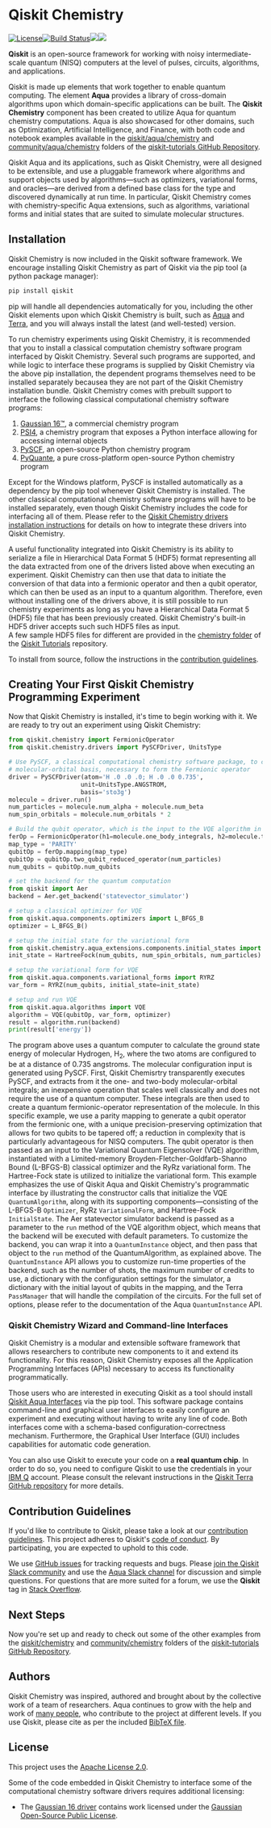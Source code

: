 # Qiskit Chemistry

[![License](https://img.shields.io/github/license/Qiskit/qiskit-chemistry.svg?style=popout-square)](https://opensource.org/licenses/Apache-2.0)[![Build Status](https://img.shields.io/travis/com/Qiskit/qiskit-chemistry/master.svg?style=popout-square)](https://travis-ci.com/Qiskit/qiskit-chemistry)[![](https://img.shields.io/github/release/Qiskit/qiskit-chemistry.svg?style=popout-square)](https://github.com/Qiskit/qiskit-chemistry/releases)[![](https://img.shields.io/pypi/dm/qiskit-chemistry.svg?style=popout-square)](https://pypi.org/project/qiskit-chemistry/)

**Qiskit** is an open-source framework for working with noisy intermediate-scale quantum (NISQ) computers at the level of pulses, circuits, algorithms, and applications.

Qiskit is made up elements that work together to enable quantum computing. The element **Aqua**
provides a library of cross-domain algorithms upon which domain-specific applications can be
built. The **Qiskit Chemistry** component has
been created to utilize Aqua for quantum chemistry computations. Aqua is also showcased for other
domains, such as Optimization, Artificial Intelligence, and
Finance, with both code and notebook examples available in the
[qiskit/aqua/chemistry](https://github.com/Qiskit/qiskit-tutorials/tree/master/qiskit/aqua/chemistry)
and [community/aqua/chemistry](https://github.com/Qiskit/qiskit-tutorials/tree/master/community/aqua/chemistry)
folders of the [qiskit-tutorials GitHub Repository](https://github.com/Qiskit/qiskit-tutorials).  

Qiskit Aqua and its applications, such as Qiskit Chemistry, were all designed to be extensible,
and use a pluggable framework where algorithms and support objects used
by algorithms—such as optimizers, variational forms, and oracles—are derived from a defined base class
for the type and discovered dynamically at run time.  In particular, Qiskit Chemistry comes with
chemistry-specific Aqua extensions, such as algorithms, variational forms and initial states that
are suited to simulate molecular structures.

## Installation

Qiskit Chemistry is now included in the Qiskit software framework.  We encourage installing Qiskit Chemistry as part of Qiskit 
via the pip tool (a python package manager):

```bash
pip install qiskit
```
pip will handle all dependencies automatically for you, including the other Qiskit elements upon which
Qiskit Chemistry is built, such as [Aqua](https://github.com/Qiskit/qiskit-aqua) and
[Terra](https://github.com/Qiskit/qiskit-terra), and you will always install the latest (and well-tested)
version.

To run chemistry experiments using Qiskit Chemistry, it is recommended that you to install a classical
computation chemistry software program interfaced by Qiskit Chemistry.
Several such programs are supported, and while logic to
interface these programs is supplied by Qiskit Chemistry via the above pip installation,
the dependent programs themselves need to be installed separately becausea they are not part of the Qiskit
Chemistry installation bundle.
Qiskit Chemistry comes with prebuilt support to interface the following classical computational chemistry
software programs:

1. [Gaussian 16&trade;](http://gaussian.com/gaussian16/), a commercial chemistry program
2. [PSI4](http://www.psicode.org/), a chemistry program that exposes a Python interface allowing for accessing internal objects
3. [PySCF](https://github.com/sunqm/pyscf), an open-source Python chemistry program
4. [PyQuante](https://github.com/rpmuller/pyquante2), a pure cross-platform open-source Python chemistry program

Except for the Windows platform, PySCF is installed automatically as a dependency by the pip tool whenever Qiskit Chemistry is
installed.  The other classical computational chemistry software programs will have to be installed separately, even though
Qiskit Chemistry includes the code for interfacing all of them.
Please refer to the [Qiskit Chemistry drivers installation instructions](https://qiskit.org/documentation/aqua/aqua_chemistry_drivers.html)
for details on how to integrate these drivers into Qiskit Chemistry.

A useful functionality integrated into Qiskit Chemistry is its ability to serialize a file in Hierarchical Data
Format 5 (HDF5) format representing all the data extracted from one of the drivers listed above when
executing an experiment.  Qiskit Chemistry can then use that data to initiate the conversion of that
data into a fermionic operator and then a qubit operator, which can then be used as an input to a quantum
algorithm.  Therefore, even without installing one of the drivers above, it is still possible to run
chemistry experiments as long as you have a Hierarchical Data Format 5 (HDF5) file that has been previously
created.  Qiskit Chemistry's built-in HDF5 driver accepts such such HDF5 files as input.  
A few sample HDF5 files for different are provided in the 
[chemistry folder](https://github.com/Qiskit/qiskit-tutorials/tree/master/qiskit/aqua/chemistry) of the
[Qiskit Tutorials](https://github.com/Qiskit/qiskit-tutorials) repository.

To install from source, follow the instructions in the [contribution guidelines](./CONTRIBUTING.md).

## Creating Your First Qiskit Chemistry Programming Experiment

Now that Qiskit Chemistry is installed, it's time to begin working with it.  We are ready to try out an experiment using Qiskit Chemistry:

```python
from qiskit.chemistry import FermionicOperator
from qiskit.chemistry.drivers import PySCFDriver, UnitsType

# Use PySCF, a classical computational chemistry software package, to compute the one-body and two-body integrals in
# molecular-orbital basis, necessary to form the Fermionic operator
driver = PySCFDriver(atom='H .0 .0 .0; H .0 .0 0.735',
                    unit=UnitsType.ANGSTROM,
                    basis='sto3g')
molecule = driver.run()
num_particles = molecule.num_alpha + molecule.num_beta
num_spin_orbitals = molecule.num_orbitals * 2

# Build the qubit operator, which is the input to the VQE algorithm in Aqua
ferOp = FermionicOperator(h1=molecule.one_body_integrals, h2=molecule.two_body_integrals)
map_type = 'PARITY'
qubitOp = ferOp.mapping(map_type)
qubitOp = qubitOp.two_qubit_reduced_operator(num_particles)
num_qubits = qubitOp.num_qubits

# set the backend for the quantum computation
from qiskit import Aer
backend = Aer.get_backend('statevector_simulator')

# setup a classical optimizer for VQE
from qiskit.aqua.components.optimizers import L_BFGS_B
optimizer = L_BFGS_B()

# setup the initial state for the variational form
from qiskit.chemistry.aqua_extensions.components.initial_states import HartreeFock
init_state = HartreeFock(num_qubits, num_spin_orbitals, num_particles)

# setup the variational form for VQE
from qiskit.aqua.components.variational_forms import RYRZ
var_form = RYRZ(num_qubits, initial_state=init_state)

# setup and run VQE
from qiskit.aqua.algorithms import VQE
algorithm = VQE(qubitOp, var_form, optimizer)
result = algorithm.run(backend)
print(result['energy'])
```

The program above uses a quantum computer to calculate the ground state energy of molecular Hydrogen,
H<sub>2</sub>, where the two atoms are configured to be at a distance of 0.735 angstroms. The molecular
configuration input is generated using PySCF. First, Qiskit Chemisrtry transparently executes PySCF,
and extracts from it the one- and two-body molecular-orbital integrals; an inexpensive operation that scales
well classically and does not require the use of a quantum computer. These integrals are then used to create
a quantum fermionic-operator representation of the molecule. In this specific example, we use a parity mapping
to generate a qubit operator from the fermionic one, with a unique precision-preserving optimization that
allows for two qubits to be tapered off; a reduction in complexity that is particularly advantageous for NISQ
computers. The qubit operator is then passed as an input to the Variational Quantum Eigensolver (VQE) algorithm,
instantiated with a Limited-memory Broyden-Fletcher-Goldfarb-Shanno Bound (L-BFGS-B) classical optimizer and
the RyRz variational form. The Hartree-Fock state is utilized to initialize the variational form.
This example emphasizes the use of Qiskit Aqua and Qiskit Chemistry's programmatic interface by illustrating
the constructor calls that initialize the VQE `QuantumAlgorithm`, along with its supporting
components—consisting of the L-BFGS-B `Optimizer`, RyRz `VariationalForm`, and Hartree-Fock `InitialState`.
The Aer statevector simulator backend is passed as a parameter to the `run` method of the VQE algorithm object,
which means that the backend will be executed with default parameters.
To customize the backend, you can wrap it into a `QuantumInstance` object, and then pass that object to the
`run` method of the QuantumAlgorithm, as explained above. The `QuantumInstance` API allows you to customize
run-time properties of the backend, such as the number of shots, the maximum number of credits to use,
a dictionary with the configuration settings for the simulator, a dictionary with the initial layout of qubits
in the mapping, and the Terra `PassManager` that will handle the compilation of the circuits.
For the full set of options, please refer to the documentation of the Aqua `QuantumInstance` API.

### Qiskit Chemistry Wizard and Command-line Interfaces

Qiskit Chemistry is a modular and extensible software framework that allows researchers to contribute new components to it
and extend its functionality.  For this reason, Qiskit Chemistry exposes all the Application Programming Interfaces (APIs) 
necessary to access its functionality programmatically.

Those users who are interested in executing Qiskit as a tool should install
[Qiskit Aqua Interfaces](https://github.com/Qiskit/qiskit-aqua-interfaces) via the pip tool.  This software package contains
command-line and graphical user interfaces to easily configure an experiment and executing without having to write any
line of code.  Both interfaces come with a schema-based configuration-correctness mechanism.  Furthermore, the
Graphical User Interface (GUI) includes capabilities for automatic code generation.

You can also use Qiskit to execute your code on a **real quantum chip**.
In order to do so, you need to configure Qiskit to use the credentials in
your [IBM Q](https://quantumexperience.ng.bluemix.net) account.
Please consult the relevant instructions in the
[Qiskit Terra GitHub repository](https://github.com/Qiskit/qiskit-terra/blob/master/README.md#executing-your-code-on-a-real-quantum-chip)
for more details.  

## Contribution Guidelines

If you'd like to contribute to Qiskit, please take a look at our
[contribution guidelines](./CONTRIBUTING.md). This project adheres to Qiskit's
[code of conduct](./CODE_OF_CONDUCT.md).
By participating, you are expected to uphold to this code.

We use [GitHub issues](https://github.com/Qiskit/qiskit-aqua/issues) for tracking requests and bugs. Please
[join the Qiskit Slack community](https://join.slack.com/t/qiskit/shared_invite/enQtNDc2NjUzMjE4Mzc0LTMwZmE0YTM4ZThiNGJmODkzN2Y2NTNlMDIwYWNjYzA2ZmM1YTRlZGQ3OGM0NjcwMjZkZGE0MTA4MGQ1ZTVmYzk)
and use the [Aqua Slack channel](https://qiskit.slack.com/messages/aqua)
for discussion and simple questions.
For questions that are more suited for a forum, we use the **Qiskit** tag in
[Stack Overflow](https://stackoverflow.com/questions/tagged/qiskit).

## Next Steps

Now you're set up and ready to check out some of the other examples from the
[qiskit/chemistry](https://github.com/Qiskit/qiskit-tutorials/tree/master/qiskit/chemistry)
and [community/chemistry](https://github.com/Qiskit/qiskit-tutorials/tree/master/community/chemistry)
folders of the [qiskit-tutorials GitHub Repository](https://github.com/Qiskit/qiskit-tutorials).

## Authors

Qiskit Chemistry was inspired, authored and brought about by the collective work of a team of researchers.
Aqua continues to grow with the help and work of [many people](./CONTRIBUTORS.md), who contribute
to the project at different levels.
If you use Qiskit, please cite as per the included
[BibTeX file](https://github.com/Qiskit/qiskit/blob/master/Qiskit.bib).

## License

This project uses the [Apache License 2.0](LICENSE.txt).

Some of the code embedded in Qiskit Chemistry to interface some of the computational chemistry
software drivers requires additional licensing:
* The [Gaussian 16 driver](qiskit/chemistry/drivers/gaussiand/README.md) contains work licensed under the
[Gaussian Open-Source Public License](qiskit/chemistry/drivers/gaussiand/gauopen/LICENSE.txt).
